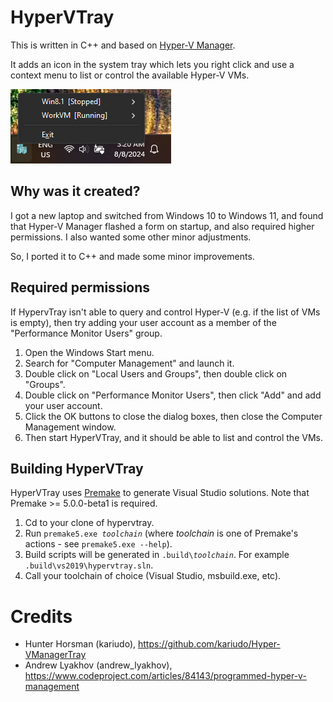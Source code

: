 # HyperVTray

This is written in C++ and based on [Hyper-V Manager](https://github.com/kariudo/Hyper-VManagerTray).

It adds an icon in the system tray which lets you right click and use a context menu to list or control the available Hyper-V VMs.

![image](https://raw.githubusercontent.com/chrisant996/HyperVTray/master/screenshot.png)

## Why was it created?

I got a new laptop and switched from Windows 10 to Windows 11, and found that Hyper-V Manager flashed a form on startup, and also required higher permissions.  I also wanted some other minor adjustments.

So, I ported it to C++ and made some minor improvements.

## Required permissions

If HypervTray isn't able to query and control Hyper-V (e.g. if the list of VMs is empty), then try adding your user account as a member of the "Performance Monitor Users" group.

1. Open the Windows Start menu.
2. Search for "Computer Management" and launch it.
3. Double click on "Local Users and Groups", then double click on "Groups".
4. Double click on "Performance Monitor Users", then click "Add" and add your user account.
5. Click the OK buttons to close the dialog boxes, then close the Computer Management window.
6. Then start HyperVTray, and it should be able to list and control the VMs.

## Building HyperVTray

HyperVTray uses [Premake](http://premake.github.io) to generate Visual Studio solutions. Note that Premake >= 5.0.0-beta1 is required.

1. Cd to your clone of hypervtray.
2. Run <code>premake5.exe <em>toolchain</em></code> (where <em>toolchain</em> is one of Premake's actions - see `premake5.exe --help`).
3. Build scripts will be generated in <code>.build\\<em>toolchain</em></code>. For example `.build\vs2019\hypervtray.sln`.
4. Call your toolchain of choice (Visual Studio, msbuild.exe, etc).

# Credits

- Hunter Horsman (kariudo), https://github.com/kariudo/Hyper-VManagerTray
- Andrew Lyakhov (andrew_lyakhov), https://www.codeproject.com/articles/84143/programmed-hyper-v-management
